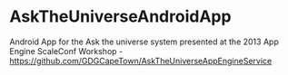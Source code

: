 AskTheUniverseAndroidApp
========================

Android App for the Ask the universe system presented at the 2013 App Engine ScaleConf Workshop - https://github.com/GDGCapeTown/AskTheUniverseAppEngineService
